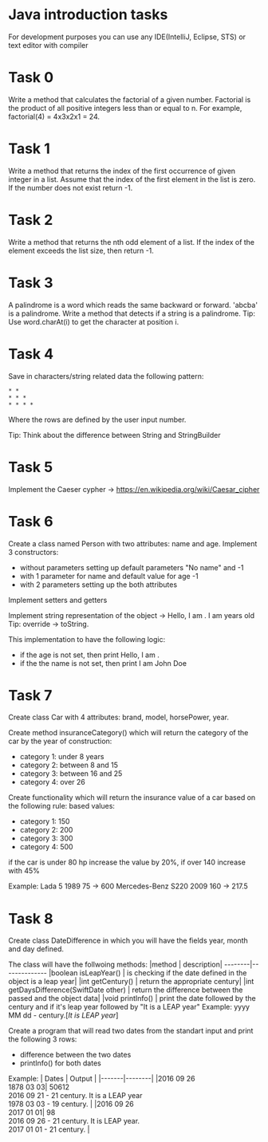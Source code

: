 # Java introduction tasks
For development purposes you can use any IDE(IntelliJ, Eclipse, STS) or text editor with compiler


# Task 0
Write a method that calculates the factorial of a given number.
Factorial is the product of all positive integers less than or equal to n. For example, factorial(4) = 4x3x2x1 = 24.

# Task 1
Write a method that returns the index of the first occurrence of given integer in a list.
Assume that the index of the first element in the list is zero.
If the number does not exist return -1.

# Task 2
Write a method that returns the nth odd element of a list. If the index of the element exceeds the list size, then return -1.

# Task 3
A palindrome is a word which reads the same backward or forward. 'abcba' is a palindrome.
Write a method that detects if a string is a palindrome.
Tip: Use word.charAt(i) to get the character at position i.

# Task 4
Save in characters/string related data the following pattern:

```*
* *
* * *
* * * *
```
Where the rows are defined by the user input number.

Tip: Think about the difference between String and StringBuilder

# Task 5
Implement the Caeser cypher -> https://en.wikipedia.org/wiki/Caesar_cipher

# Task 6
Create a class named Person with two attributes: name and age. 
Implement 3 constructors:
 - without parameters setting up default parameters "No name" and -1
 - with 1 parameter for name and default value for age -1
 - with 2 parameters setting up the both attributes

Implement setters and getters

Implement string representation of the object -> Hello, I am <name>. I am <age> years old
Tip: override -> toString.

This implementation to have the following logic:
 - if the age is not set, then print Hello, I am <name>.
 - if the the name is not set, then print I am John Doe

# Task 7
Create class Car with 4 attributes: brand, model, horsePower, year.

Create method insuranceCategory() which will return the category of the car by the year of construction:
 - category 1: under 8 years
 - category 2: between 8 and 15
 - category 3: between 16 and 25
 - category 4: over 26

Create functionality which will return the insurance value of a car based on the following rule:
based values:
 - category 1: 150
 - category 2: 200
 - category 3: 300
 - category 4: 500

if the car is under 80 hp increase the value by 20%, if over 140 increase with 45%

Example:
Lada 5 1989 75 -> 600
Mercedes-Benz S220 2009 160 -> 217.5


# Task 8
Create class DateDifference in which you will have the fields year, month and day defined.

The class will have the follwoing methods:
|method | description|
--------|--------------
|boolean isLeapYear() | is checking if the date defined in the object is a leap year|
|int getCentury() | return the appropriate century|
|int getDaysDifference(SwiftDate other) | return the difference between the passed and the object data|
|void printInfo() | print the date followed by the century and if it's leap year followed by "It is a LEAP year" Example: yyyy MM dd - <XX> century.[*It is LEAP year*]


Create a program that will read two dates from the standart input and print the following 3 rows:
 - difference between the two dates
 - printInfo() for both dates

Example:
| Dates | Output |
|-------|--------|
|2016 09 26<br/>1878 03 03| 50612<br/>2016 09 21 - 21 century. It is a LEAP year<br/>1978 03 03 - 19 century. |
|2016 09 26 <br/> 2017 01 01| 98<br/>2016 09 26 - 21 century. It is LEAP year.<br/>2017 01 01 - 21 century. |	
